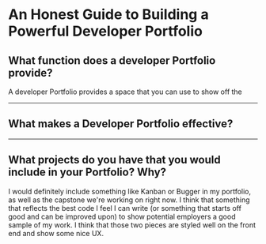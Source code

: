 # An Honest Guide to Building a Powerful Developer Portfolio

## What function does a developer Portfolio provide?
A developer Portfolio provides a space that you can use to show off the
 
---

## What makes a Developer Portfolio effective?


---

## What projects do you have that you would include in your Portfolio? Why?

I would definitely include something like Kanban or Bugger in my portfolio, as well as the capstone we're working on right now. I think that something that reflects the best code I feel I can write (or something that starts off good and can be improved upon) to show potential employers a good sample of my work. I think that those two pieces are styled well on the front end and show some nice UX. 

